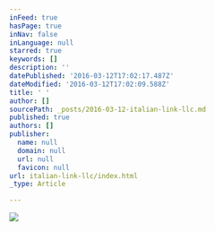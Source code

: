 ```yaml
---
inFeed: true
hasPage: true
inNav: false
inLanguage: null
starred: true
keywords: []
description: ''
datePublished: '2016-03-12T17:02:17.487Z'
dateModified: '2016-03-12T17:02:09.588Z'
title: ' '
author: []
sourcePath: _posts/2016-03-12-italian-link-llc.md
published: true
authors: []
publisher:
  name: null
  domain: null
  url: null
  favicon: null
url: italian-link-llc/index.html
_type: Article

---
```

![](https://the-grid-user-content.s3-us-west-2.amazonaws.com/28790778-ef10-4a6a-9b7b-d963d657d144.png)